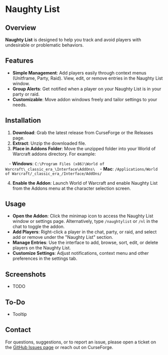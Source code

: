 # Naughty List

## Overview
**Naughty List** is designed to help you track and avoid players with undesirable or problematic behaviors.

## Features
- **Simple Management**: Add players easily through context menus (Unitframe, Party, Raid). View, edit, or remove entries in the Naughty List window.
- **Group Alerts**: Get notified when a player on your Naughty List is in your party or raid.
- **Customizable**: Move addon windows freely and tailor settings to your needs.

## Installation
1. **Download**: Grab the latest release from CurseForge or the Releases page.
2. **Extract**: Unzip the downloaded file.
3. **Place in Addons Folder**: Move the unzipped folder into your World of Warcraft addons directory. For example:

   - **Windows**: `C:\Program Files (x86)\World of Warcraft\_classic_era_\Interface\AddOns\`
   - **Mac**: `/Applications/World of Warcraft/_classic_era_/Interface/AddOns/`

4. **Enable the Addon**: Launch World of Warcraft and enable Naughty List from the Addons menu at the character selection screen.

## Usage
- **Open the Addon**: Click the minimap icon to access the Naughty List window or settings page. Alternatively, type `/naughtylist` or `/nl` in the chat to toggle the addon.
- **Add Players**: Right-click a player in the chat, party, or raid, and select add or remove under the "Naughty List" section.
- **Manage Entries**: Use the interface to add, browse, sort, edit, or delete players on the Naughty List.
- **Customize Settings**: Adjust notifications, context menu and other preferences in the settings tab.

## Screenshots
- TODO

## To-Do
- Tooltip

## Contact
For questions, suggestions, or to report an issue, please open a ticket on the [GitHub Issues page](https://github.com/rawnney/NaughtyList/issues/new) or reach out on CurseForge.


